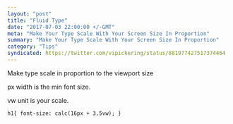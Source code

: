 ```yaml
---
layout: "post"
title: "Fluid Type"
date: "2017-07-03 22:00:00 +/-GMT"
meta: "Make Your Type Scale With Your Screen Size In Proportion"
summary: "Make Your Type Scale With Your Screen Size In Proportion"
category: "Tips"
syndicated: https://twitter.com/vipickering/status/881977427517374464
---
```


Make type scale in proportion to the viewport size

px width is the min font size.

vw unit is your scale.

```
h1{ font-size: calc(16px + 3.5vw); }
```
